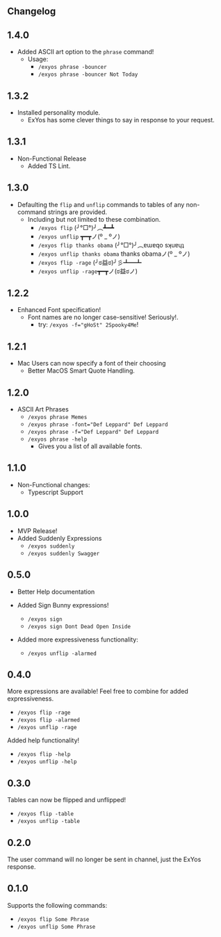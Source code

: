Changelog
---
## 1.4.0

- Added ASCII art option to the `phrase` command!
  - Usage: 
    - `/exyos phrase -bouncer`
    - `/exyos phrase -bouncer Not Today`

## 1.3.2
- Installed personality module.
    - ExYos has some clever things to say in response to your request.

## 1.3.1
- Non-Functional Release
    - Added TS Lint.

## 1.3.0
- Defaulting the `flip` and `unflip` commands to tables of any non-command strings are provided.
    - Including but not limited to these combination.
        - `/exyos flip` (╯°□°)╯︵┻━┻
        - `/exyos unflip` ┳━┳ノ(º _ ºノ)
        - `/exyos flip thanks obama` (╯°□°)╯︵ɐɯɐqo sʞuɐɥʇ
        - `/exyos unflip thanks obama` thanks obamaノ(º _ ºノ)
        - `/exyos flip -rage` (╯ಠ益ಠ)╯彡┻━┻
        - `/exyos unflip -rage`┳━┳ノ(ಠ益ಠノ)

## 1.2.2

- Enhanced Font specification!
    - Font names are no longer case-sensitive! Seriously!.
        - try: `/exyos -f="gHoSt" 2Spooky4Me`!

## 1.2.1

- Mac Users can now specify a font of their choosing
    - Better MacOS Smart Quote Handling.

## 1.2.0
- ASCII Art Phrases
    - `/exyos phrase Memes`
    - `/exyos phrase -font="Def Leppard" Def Leppard`
    - `/exyos phrase -f="Def Leppard" Def Leppard`
    - `/exyos phrase -help`
        - Gives you a list of all available fonts.

## 1.1.0

- Non-Functional changes:
    - Typescript Support

## 1.0.0
- MVP Release!
- Added Suddenly Expressions
    - `/exyos suddenly`
    - `/exyos suddenly Swagger`

## 0.5.0
- Better Help documentation

- Added Sign Bunny expressions!
    - `/exyos sign`
    - `/exyos sign Dont Dead Open Inside`

- Added more expressiveness functionality:

    - `/exyos unflip -alarmed`


## 0.4.0
More expressions are available!
Feel free to combine for added expressiveness.

- `/exyos flip -rage`
- `/exyos flip -alarmed`
- `/exyos unflip -rage`

Added help functionality!

- `/exyos flip -help`
- `/exyos unflip -help`

## 0.3.0

Tables can now be flipped and unflipped!
- `/exyos flip -table`
- `/exyos unflip -table`

## 0.2.0

The user command will no longer be sent in channel, just the ExYos response.

## 0.1.0

Supports the following commands:
- `/exyos flip Some Phrase`
- `/exyos unflip Some Phrase`
